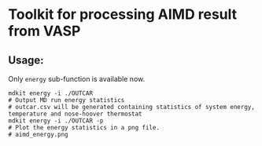 # Toolkit for processing AIMD result from VASP
## Usage:
Only `energy` sub-function is available now.

    mdkit energy -i ./OUTCAR
    # Output MD run energy statistics
    # outcar.csv will be generated containing statistics of system energy, temperature and nose-hoover thermostat
    mdkit energy -i ./OUTCAR -p
    # Plot the energy statistics in a png file.
    # aimd_energy.png
